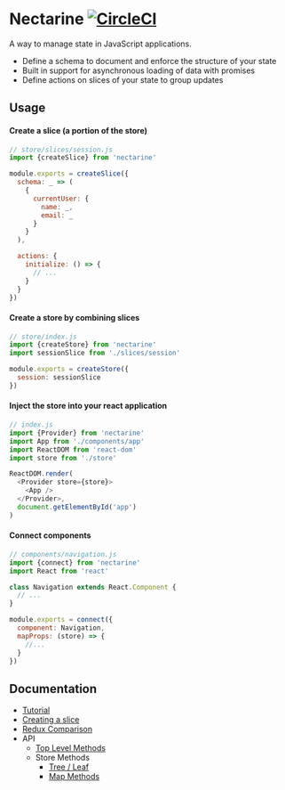 # Nectarine [![CircleCI](https://circleci.com/gh/Originate/nectarine/tree/master.svg?style=svg)](https://circleci.com/gh/Originate/nectarine/tree/master)

A way to manage state in JavaScript applications.

* Define a schema to document and enforce the structure of your state
* Built in support for asynchronous loading of data with promises
* Define actions on slices of your state to group updates

## Usage

#### Create a slice (a portion of the store)
```javascript
// store/slices/session.js
import {createSlice} from 'nectarine'

module.exports = createSlice({
  schema: _ => (
    {
      currentUser: {
        name: _,
        email: _
      }
    }
  ),

  actions: {
    initialize: () => {
      // ...
    }
  }
})
```

#### Create a store by combining slices
```javascript
// store/index.js
import {createStore} from 'nectarine'
import sessionSlice from './slices/session'

module.exports = createStore({
  session: sessionSlice
})
```

#### Inject the store into your react application
```javascript
// index.js
import {Provider} from 'nectarine'
import App from './components/app'
import ReactDOM from 'react-dom'
import store from './store'

ReactDOM.render(
  <Provider store={store}>
    <App />
  </Provider>,
  document.getElementById('app')
)
```


#### Connect components
```javascript
// components/navigation.js
import {connect} from 'nectarine'
import React from 'react'

class Navigation extends React.Component {
  // ...
}

module.exports = connect({
  component: Navigation,
  mapProps: (store) => {
    //...
  }
})
```

## Documentation

* [Tutorial](/docs/tutorial.md)
* [Creating a slice](/docs/creating_a_slice.md)
* [Redux Comparison](/docs/redux_comparison.md)
* API
  * [Top Level Methods](/docs/api/top_level_methods.md)
  * Store Methods
    * [Tree / Leaf](/docs/api/tree_leaf_methods.md)
    * [Map Methods](/docs/api/map_methods.md)

